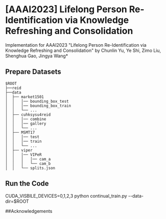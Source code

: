 # [AAAI2023] Lifelong Person Re-Identification via Knowledge Refreshing and Consolidation
Implementation for AAAI2023 "Lifelong Person Re-Identification via Knowledge Refreshing and Consolidation" by Chunlin Yu, Ye Shi, Zimo Liu, Shenghua Gao, Jingya Wang*
## Prepare Datasets
```
$ROOT
├──reid
├──data
│  ├── market1501
│  │   │── bounding_box_test
│  │   │── bounding_box_train
│  │   └── ...
│  ├── cuhksysu4reid
│  │   │── combine
│  │   │── gallery
│  │   └── ...
│  ├── MSMT17
│  │   │── test
│  │   │── train
│  │   └── ...
│  ├── viper
│  │   │── VIPeR
│  │   │   │── cam_a
│  │   │   └── cam_b 
│  │   └── splits.json
```  	
## Run the Code
CUDA_VISBILE_DEVICES=0,1,2,3 python continual_train.py --data-dir=$ROOT

##Acknowledgements
